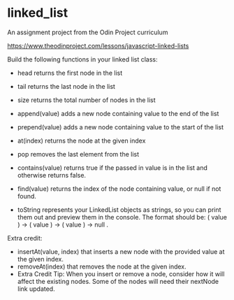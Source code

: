 # linked_list
An assignment project from the Odin Project curriculum

https://www.theodinproject.com/lessons/javascript-linked-lists

Build the following functions in your linked list class:

- head returns the first node in the list
- tail returns the last node in the list
- size returns the total number of nodes in the list
- append(value) adds a new node containing value to the end of the list
- prepend(value) adds a new node containing value to the start of the list
- at(index) returns the node at the given index
- pop removes the last element from the list
- contains(value) returns true if the passed in value is in the list and otherwise returns false.
- find(value) returns the index of the node containing value, or null if not found.

- toString represents your LinkedList objects as strings, so you can print them out and preview 
  them in the console. The format should be: ( value ) -> ( value ) -> ( value ) -> null .

Extra credit:
- insertAt(value, index) that inserts a new node with the provided value at the given index.
- removeAt(index) that removes the node at the given index.
- Extra Credit Tip: When you insert or remove a node, consider how it will affect the existing nodes. Some of the nodes will need their nextNode link updated.